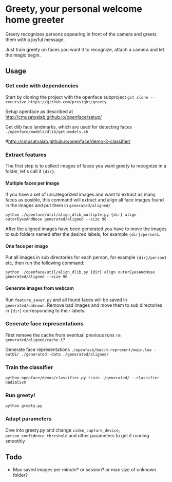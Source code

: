 # Greety, your personal welcome home greeter

Greety recognizes persons appearing in front of the camera and greets them with a joyful message. 

Just train greety on faces you want it to recognize, attach a camera and let the magic begin.


## Usage

### Get code with dependencies
Start by cloning the project with the openface subproject
`git clone --recursive https://github.com/presight/greety`

Setup openface as described at http://cmusatyalab.github.io/openface/setup/

Get dlib face landmarks, which are used for detecting faces
`./openface/models/dlib/get-models.sh`



#http://cmusatyalab.github.io/openface/demo-3-classifier/

### Extract features

The first step is to collect images of faces you want greety to recognize in a folder, let's call it `{dir}`.

#### Multiple faces per image
If you have a set of uncategorized images and want to extract as many faces as posible, this command will extract and align all face images found in the images and put them in `generated/aligned/` 

`python ./openface/util/align_dlib_multiple.py {dir} align outerEyesAndNose generated/aligned --size 96`

After the aligned images have been generated you have to move the images to sub folders named after the desired labels, for example `{dir}/person1`.

#### One face per image
Put all images in sub directories for each person, for example `{dir}/person1` etc, then run the following command: 

`python ./openface/util/align_dlib.py {dir} align outerEyesAndNose generated/aligned --size 96`

#### Generate images from webcam 
Run `feature_saver.py` and all found faces will be saved in `generated/unknown`. Remove bad images and move them to sub directories in `{dir}` corresponding to their labels.

### Generate face representations
First remove the cache from eventual previous runs
`rm generated/aligned/cache.t7` 

Generate face representations
`./openface/batch-represent/main.lua -outDir ./generated -data ./generated/aligned/`

### Train the classifier
`python openface/demos/classifier.py train ./generated/ --classifier RadialSvm`

### Run greety! ###
`python greety.py`

### Adapt parameters ###
Dive into greety.py and change `video_capture_device`, `person_confidence_threshold` and other parameters to get it running smoothly

## Todo ##
* Max saved images per minute? or session? or max size of unknown folder?